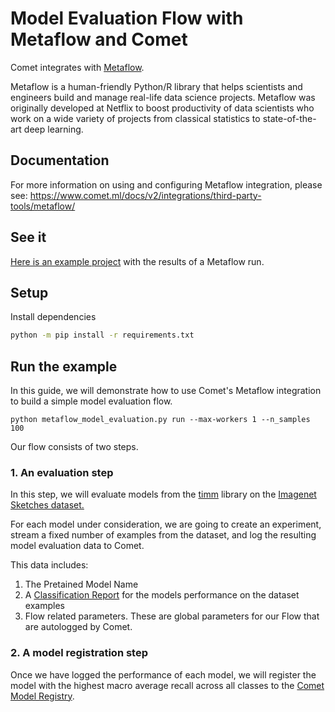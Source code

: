 # Model Evaluation Flow with Metaflow and Comet

Comet integrates with [Metaflow](https://metaflow.org/).

Metaflow is a human-friendly Python/R library that helps scientists and engineers build and manage real-life data science projects. Metaflow was originally developed at Netflix to boost productivity of data scientists who work on a wide variety of projects from classical statistics to state-of-the-art deep learning.

## Documentation

For more information on using and configuring Metaflow integration, please see: https://www.comet.ml/docs/v2/integrations/third-party-tools/metaflow/

## See it

[Here is an example project](https://www.comet.com/team-comet-ml/comet-example-metaflow-model-evaluation/view/oq9fv1aJFAzkJJXhqQHcmS62D/panels) with the results of a Metaflow run.

## Setup

Install dependencies

```bash
python -m pip install -r requirements.txt
```

## Run the example

In this guide, we will demonstrate how to use Comet's Metaflow integration to build a simple model evaluation flow.

```shell
python metaflow_model_evaluation.py run --max-workers 1 --n_samples 100
```

Our flow consists of two steps.

### 1. An evaluation step

In this step, we will evaluate models from the [timm](https://timm.fast.ai/) library on the [Imagenet Sketches dataset.](https://huggingface.co/datasets/imagenet_sketch)

For each model under consideration, we are going to create an experiment, stream a fixed number of examples from the dataset, and log the resulting model evaluation data to Comet.

This data includes:

1. The Pretained Model Name
2. A [Classification Report](https://scikit-learn.org/stable/modules/generated/sklearn.metrics.classification_report.html#sklearn.metrics.classification_report) for the models performance on the dataset examples
3. Flow related parameters. These are global parameters for our Flow that are autologged by Comet.

### 2. A model registration step

Once we have logged the performance of each model, we will register the model with the highest macro average recall across all classes to the [Comet Model Registry](https://www.comet.com/site/products/machine-learning-model-versioning/).


